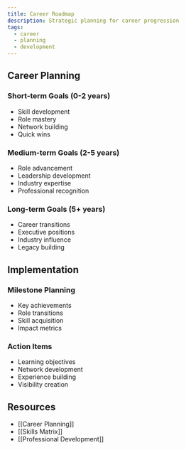```yaml
---
title: Career Roadmap
description: Strategic planning for career progression
tags:
  - career
  - planning
  - development
---
```


## Career Planning

### Short-term Goals (0-2 years)
- Skill development
- Role mastery
- Network building
- Quick wins

### Medium-term Goals (2-5 years)
- Role advancement
- Leadership development
- Industry expertise
- Professional recognition

### Long-term Goals (5+ years)
- Career transitions
- Executive positions
- Industry influence
- Legacy building

## Implementation

### Milestone Planning
- Key achievements
- Role transitions
- Skill acquisition
- Impact metrics

### Action Items
- Learning objectives
- Network development
- Experience building
- Visibility creation

## Resources
- [[Career Planning]]
- [[Skills Matrix]]
- [[Professional Development]]
